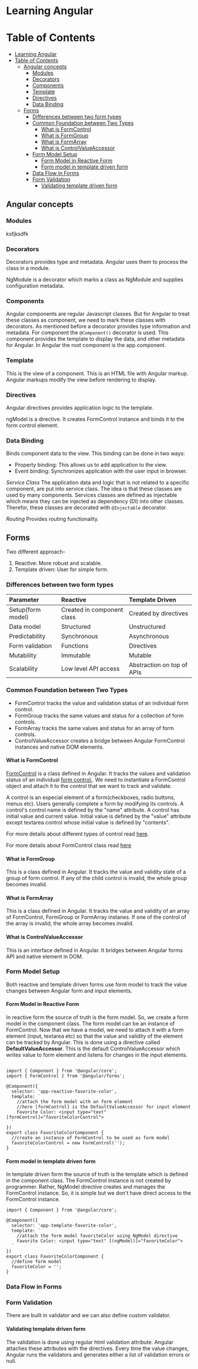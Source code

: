 # Learning Angular

# Table of Contents

- [Learning Angular](#learning-angular)
- [Table of Contents](#table-of-contents)
  - [Angular concepts](#angular-concepts)
    - [Modules](#modules)
    - [Decorators](#decorators)
    - [Components](#components)
    - [Template](#template)
    - [Directives](#directives)
    - [Data Binding](#data-binding)
  - [Forms](#forms)
    - [Differences between two form types](#differences-between-two-form-types)
    - [Common Foundation between Two Types](#common-foundation-between-two-types)
      - [What is FormControl](#what-is-formcontrol)
      - [What is FormGroup](#what-is-formgroup)
      - [What is FormArray](#what-is-formarray)
      - [What is ControlValueAccessor](#what-is-controlvalueaccessor)
    - [Form Model Setup](#form-model-setup)
      - [Form Model in Reactive Form](#form-model-in-reactive-form)
      - [Form model in template driven form](#form-model-in-template-driven-form)
    - [Data Flow in Forms](#data-flow-in-forms)
    - [Form Validation](#form-validation)
      - [Validating template driven form](#validating-template-driven-form)

## Angular concepts

### Modules

ksfjksdfk

### Decorators

Decorators provides type and metadata. Angular uses them to process the class
in a module.

NgModule is a decorator which marks a class as NgModule and supplies
configuration metadata.

### Components

Angular components are regular Javascript classes. But for Angular to treat
these classes as component, we need to mark these classes with decorators. As
mentioned before a decorator provides type information and metadata. For
component the `@Component()` decorator is used. This component provides the
template to display the data, and other metadata for Angular. In Angular the
root component is the app component.

### Template

This is the view of a component. This is an HTML file with Angular markup.
Angular markups modify the view before rendering to display.

### Directives

Angular directives provides application logic to the template.

ngModel is a directive. It creates FormControl instance and binds it to the form
control element.

### Data Binding

Binds component data to the view. This binding can be done in two ways:

- Property binding: This allows us to add application to the view.
- Event binding: Synchronizes application with the user input in browser.

*Service Class*
The application data and logic that is not related to a specific component, are
put into service class. The idea is that these classes are used by many
components. Services classes are defined as injectable which means they can be
injected as dependency (DI) into other classes. Therefor, these classes are
decorated with `@Injectable` decorator.

*Routing*
Provides routing functionality.

## Forms

Two different approach-

1. Reactive: More robust and scalable.
2. Template driven: User for simple form.

### Differences between two form types

| Parameter |  Reactive |  Template Driven |
|:----------|:----------|:-----------------|
|Setup(form model)|Created in component class|Created by directives|
|Data model|Structured|Unstructured|
|Predictability|Synchronous|Asynchronous|
|Form validation|Functions|Directives|
|Mutability|Immutable|Mutable|
|Scalability|Low level API access|Abstraction on top of APIs|

### Common Foundation between Two Types

- FormControl tracks the value and validation status of an individual form
control.
- FormGroup tracks the same values and status for a collection of form
controls.
- FormArray tracks the same values and status for an array of form controls.
- ControlValueAccessor creates a bridge between Angular FormControl instances
and native DOM elements.

#### What is FormControl

[FormControl](https://angular.io/api/forms/FormControl) is a class defined in
Angular. It tracks the values and validation status of an individual [form
control.](https://www.w3.org/TR/html4/interact/forms.html#h-17.2). We need to
instantiate a FormControl object and attach it to the control that we want to
track and validate.

A control is an especial element of a form(checkboxes, radio buttons, menus
    etc). Users generally complete a form by modifying its controls. A control's
control name is defined by the "name" attribute. A control has initial value and
current value. Initial value is defined by the "value" attribute except textarea
control whose initial value is defined by "contents".  

For more details about different types of control read [here](https://www.w3.org/TR/html4/interact/forms.html#h-17.2).

For more details about FormControl class read [here](https://angular.io/api/forms/FormControl)

#### What is FormGroup

This is a class defined in Angular. It tracks the value and validity state of a
group of form control. If any of the child control is invalid, the whole group
becomes invalid.

#### What is FormArray

This is a class defined in Angular. It tracks the value and validity of an array
of FormControl, FormGroup or FormArray instanes. If one of the control of the
array is invalid, the whole array becomes invalid.

#### What is ControlValueAccessor

This is an interface defined in Angular. It bridges between Angular forms API
and native element in DOM.

### Form Model Setup

Both reactive and template driven forms use form model to track the value
changes between Angular form and input elements.

#### Form Model in Reactive Form

In reactive form the source of truth is the form model. So, we create a form
model in the component class. The form model can be an instance of FormControl.
Now that we have a model, we need to attach it with a form element (input,
    textarea etc) so that the value and validity of the element can be tracked
by Angular. This is done using a directive called **DefaultValueAccessor**. This
is the default ControlValueAccessor which writes value to form element and
listens for changes in the input elements.

```angular

import { Component } from '@angular/core';
import { FormControl } from '@angular/forms';

@Component({
  selector: 'app-reactive-favorite-color',
  template: `
    //attach the form model with an form element
    //here [formControl] is the DefaultValueAccessor for input element
    Favorite Color: <input type="text" [formControl]="favoriteColorControl">
  `
})
export class FavoriteColorComponent {
  //create an instance of FormControl to be used as form model
  favoriteColorControl = new FormControl('');
}

```

#### Form model in template driven form

In template driven form the source of truth is the template which is defined in
the component class. The FormControl instance is not created by programmer.
Rather, NgModel directive creates and manages the FormControl instance. So, it
is simple but we don't have direct access to the FormControl instance.

```angular
import { Component } from '@angular/core';

@Component({
  selector: 'app-template-favorite-color',
  template: `
    //attach the form model favoriteColor using NgModel directive
    Favorite Color: <input type="text" [(ngModel)]="favoriteColor">
  `
})
export class FavoriteColorComponent {
  //define form model
  favoriteColor = '';
}
```

### Data Flow in Forms

### Form Validation

There are built in validator and we can also define custom validator.

#### Validating template driven form

The validation is done using regular html validation attribute. Angular attaches
these attributes with the directives. Every time the value changes, Angular runs
the validators and generates either a list of validation errors or null.




